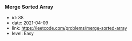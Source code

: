 ### Merge Sorted Array

* id: 88
* date: 2021-04-09
* link: https://leetcode.com/problems/merge-sorted-array
* level: Easy
